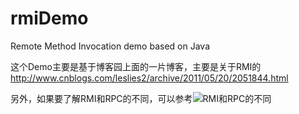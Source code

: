 # rmiDemo
Remote Method Invocation demo based on Java

这个Demo主要是基于博客园上面的一片博客，主要是关于RMI的
http://www.cnblogs.com/leslies2/archive/2011/05/20/2051844.html

另外，如果要了解RMI和RPC的不同，可以参考![RMI和RPC的不同](!http://blog.duhongguang.com/2016/03/22/translations/DifferenceBetweenRPCandRMI/#more)
